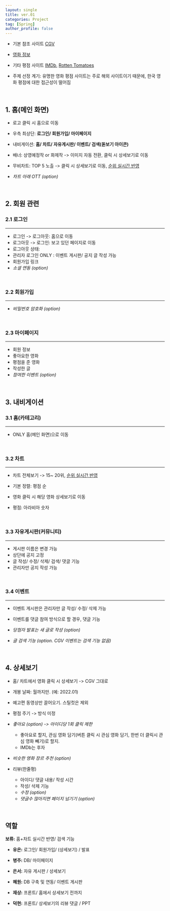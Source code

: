 ```yaml
---
layout: single
title: ver.01
categories: Project
tag: [Spring]
author_profile: false
---
```


* 기본 참조 사이트 [CGV](https://www.cgv.co.kr/)

* [영화 정보](https://www.kobis.or.kr/kobis/business/mast/mvie/searchMovieList.do)

* 기타 평점 사이트 [IMDb](https://www.imdb.com/chart/top/?ref_=nv_mv_250), [Rotten Tomatoes](https://www.rottentomatoes.com/)
* 주제 선정 계기: 유명한 영화 평점 사이트는 주로 해외 사이트이기 때문에, 한국 영화 평점에 대한 접근성이 떨어짐

<br>

## 1. 홈(메인 화면)

* 로고 클릭 시 홈으로 이동

* 우측 최상단: **로그인/ 회원가입/ 마이페이지**

* 내비게이션: **홈/ 차트/ 자유게시판/ 이벤트/ 검색(돋보기 아이콘)**
* 배너: 상영예정작 or 화제작 -> 이미지 자동 전환, 클릭 시 상세보기로 이동 
* 무비차트: TOP 5 노출 -> 클릭 시 상세보기로 이동, <u>순위 실시간 반영</u>
* *차트 아래 OTT (option)*

<br>

## 2. 회원 관련

### 2.1 로그인

------

* 로그인 -> 로그아웃: 홈으로 이동 
* 로그아웃 -> 로그인: 보고 있던 페이지로 이동 
* 로그아웃 상태: 
* 관리자 로그인 ONLY : 이벤트 게시판/ 공지  글 작성 가능
* 회원가입 링크
* *소셜 연동 (option)*

<br>

### 2.2 회원가입

------

* *비밀번호 암호화 (option)*

<br>

### 2.3 마이페이지

------

* 회원 정보
* 좋아요한 영화
* 평점을 준 영화
* 작성한 글
* *참여한 이벤트 (option)*

<br>

## 3. 내비게이션

### 3.1 홈(카테고리)

------

* ONLY 홈(메인 화면)으로 이동

<br>

### 3.2 차트

------

* 차트 전체보기 -> 15~ 20위, <u>순위 실시간 반영</u>
* 기본 정렬: 평점 순

* 영화 클릭 시 해당 영화 상세보기로 이동 
* 평점: 아라비아 숫자

<br>

### 3.3 자유게시판(커뮤니티)

------

* 게시판 이름은 변경 가능
* 상단에 공지 고정
* 글 작성/ 수정/ 삭제/ 검색/ 댓글 기능
* 관리자만 공지 작성 가능

<br>

### 3.4 이벤트

------

* 이벤트 게시판은 관리자만 글 작성/ 수정/ 삭제 가능

* 이벤트를 댓글 참여 방식으로 할 경우, 댓글 기능
* *당첨자 발표는 새 글로 작성 (option)*
* *글 검색 기능 (option. CGV 이벤트는 검색 기능 없음)*

<br>

## 4. 상세보기

* 홈/ 차트에서 영화 클릭 시 상세보기 -> CGV 그대로

* 개봉 날짜: 월까지만. (예: 2022.01)

* 예고편 동영상만 끌어오기. 스틸컷은 제외
* 평점 주기 -> 방식 미정

* *좋아요 (option) -> 아이디당 1회 클릭 제한* 
  * 좋아요로 할지, 관심 영화 담기(버튼 클릭 시 관심 영화 담기, 한번 더 클릭시 관심 영화 빼기)로 할지.
  * IMDb는 후자
* *비슷한 영화 장르 추천 (option)*  

* 리뷰(한줄평)
  * 아이디/ 댓글 내용/ 작성 시간
  * 작성/ 삭제 기능
  * *수정 (option)*
  * *댓글수 많아지면 페이지 넘기기 (option)*

<br>

## 역할 

**보류:** 홈+차트 실시간 반영/ 검색 기능 

* **유은:** 로그인/ 회원가입/ (상세보기) / 발표  

* **병주:** DB/ 마이페이지
* **은서:** 자유 게시판 / 상세보기

* **혜원:** DB 구축 및 연동/ 이벤트 게시판 
* **재상:** 프론트/ 홈에서 상세보기 전까지

* **덕현:** 프론트/ 상세보기의 리뷰 댓글 / PPT